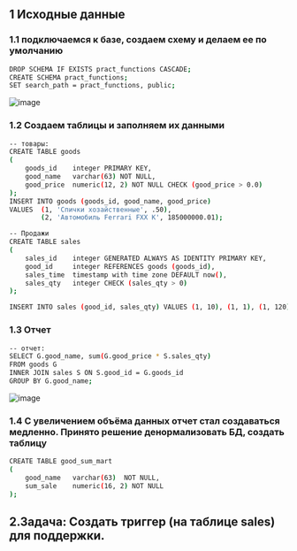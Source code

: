 ## 1 Исходные данные
### 1.1 подключаемся к базе, создаем схему и делаем ее по умолчанию
```bash
DROP SCHEMA IF EXISTS pract_functions CASCADE;
CREATE SCHEMA pract_functions;
SET search_path = pract_functions, public;
```
![image](https://github.com/user-attachments/assets/9563097f-7caa-4e8a-bd16-e72216abed47)

### 1.2 Создаем таблицы и заполняем их данными
```bash
-- товары:
CREATE TABLE goods
(
    goods_id    integer PRIMARY KEY,
    good_name   varchar(63) NOT NULL,
    good_price  numeric(12, 2) NOT NULL CHECK (good_price > 0.0)
);
INSERT INTO goods (goods_id, good_name, good_price)
VALUES 	(1, 'Спички хозайственные', .50),
		(2, 'Автомобиль Ferrari FXX K', 185000000.01);

-- Продажи
CREATE TABLE sales
(
    sales_id    integer GENERATED ALWAYS AS IDENTITY PRIMARY KEY,
    good_id     integer REFERENCES goods (goods_id),
    sales_time  timestamp with time zone DEFAULT now(),
    sales_qty   integer CHECK (sales_qty > 0)
);

INSERT INTO sales (good_id, sales_qty) VALUES (1, 10), (1, 1), (1, 120), (2, 1);
```
### 1.3 Отчет
```bash
-- отчет:
SELECT G.good_name, sum(G.good_price * S.sales_qty)
FROM goods G
INNER JOIN sales S ON S.good_id = G.goods_id
GROUP BY G.good_name;
```
![image](https://github.com/user-attachments/assets/10f6a6ad-e304-46d3-b997-abd2a7f56298)

### 1.4 С увеличением объёма данных отчет стал создаваться медленно. Принято решение денормализовать БД, создать таблицу
```bash
CREATE TABLE good_sum_mart
(
	good_name   varchar(63)  NOT NULL,
	sum_sale	numeric(16, 2) NOT NULL
);
```
## 2.Задача: Создать триггер (на таблице sales) для поддержки.




